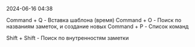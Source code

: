 2024-06-16 04:38

Command + Q  - Вставка шаблона (время)
Command + O  - Поиск по названиям заметок, и создание новых
Command + P  -  Список команд

Shift + Shift - Поиск по внутренностям заметки